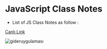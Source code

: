 # JavaScript Class Notes

- List of JS Class Notes as follow :

<a href="https://gelir-gider-tablosu.netlify.app">Canlı Link</a>

![gideruygulaması](giderapp.gif)